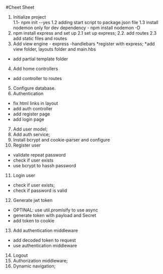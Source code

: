 #Cheet Sheet

1. Initialize project  
1.1- npm init --yes
1.2 adding start script to package.json file
1.3 install nodemon only for dev dependency  - npm install nodemon -D
2. npm install express and set up
2.1 set up express;
2.2. add routes
2.3 add static files and routes
3. Add view engine - express -handlebars 
*register with express;
*add view folder, layouts folder and main.hbs
* add partial template folder
4. Add home controllers
* add controller to routes
5. Configure database.
6. Authentication
* fix html links in layout
* add auth controller
* add register page
* add login page
7. Add user model;
8. Add auth service;
9. Install bcrypt and cookie-parser and configure
10. Register user
* validate repeat password
* check if user exists
* use  bcrypt to hassh password
11. Login user
* check if user exists;
* check if password is valid
12. Generate  jwt token
* OPTINAL: use  util.promisify to use async
* generate token with payload and Secret
* add token to cookie
13.  Add authentication middleware
 * add decoded token to request
 * use authentication middleware
14. Logout
15. Authorization middleware;
16. Dynamic navigation;


